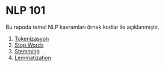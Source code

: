 # NLP 101

Bu repoda temel NLP kavramları örnek kodlar ile açıklanmıştır.

1. [Tokenizasyon](https://github.com/kolaydilisleme/NLP-101-Egitim/blob/main/Tokenizasyon.ipynb)
2. [Stop Words](https://github.com/kolaydilisleme/NLP-101-Egitim/blob/main/StopWords.ipynb)
3. [Stemming](https://github.com/kolaydilisleme/NLP-101-Egitim/blob/main/Stemming.ipynb)
4. [Lemmatization](https://github.com/kolaydilisleme/NLP-101-Egitim/blob/main/Lemmatization.ipynb)